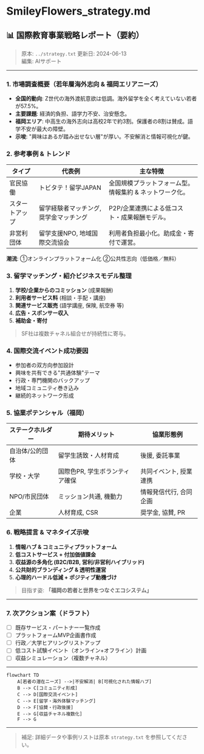 # SmileyFlowers_strategy.md

## 📊 国際教育事業戦略レポート（要約）

> 原本: `../strategy.txt`
> 更新日: 2024-06-13  
> 編集: AIサポート

---

### 1. 市場調査概要（若年層海外志向 & 福岡エリアニーズ）
- **全国的動向**: Z世代の海外渡航意欲は低調。海外留学を全く考えていない若者が57.5%。
- **主要課題**: 経済的負担、語学力不安、治安懸念。
- **福岡エリア**: 中高生の海外志向は高校2年で約3割。保護者の8割は賛成。語学不安が最大の障壁。
- **示唆**: "興味はあるが踏み出せない層"が厚い。不安解消と情報可視化が鍵。

### 2. 参考事例 & トレンド
| タイプ | 代表例 | 主な特徴 |
|--------|--------|-----------|
| 官民協働 | トビタテ！留学JAPAN | 全国規模プラットフォーム型。情報集約 & ネットワーク化。|
| スタートアップ | 留学経験者マッチング, 奨学金マッチング | P2P/企業連携による低コスト・成果報酬モデル。|
| 非営利団体 | 留学支援NPO, 地域国際交流協会 | 利用者負担最小化。助成金・寄付で運営。|

**潮流**: ①オンラインプラットフォーム化 ②公共性志向（低価格／無料）

### 3. 留学マッチング・紹介ビジネスモデル整理
1. **学校/企業からのコミッション** (成果報酬)
2. **利用者サービス料** (相談・手配・講座)
3. **関連サービス販売** (語学講座, 保険, 航空券 等)
4. **広告・スポンサー収入**
5. **補助金・寄付**

> SF社は複数チャネル組合せが持続性に寄与。

### 4. 国際交流イベント成功要因
- 参加者の双方向参加設計
- 興味を共有できる"共通体験"テーマ
- 行政・専門機関のバックアップ
- 地域コミュニティ巻き込み
- 継続的ネットワーク形成

### 5. 協業ポテンシャル（福岡）
| ステークホルダー | 期待メリット | 協業形態例 |
|------------------|--------------|-------------|
| 自治体/公的団体 | 留学生誘致・人材育成 | 後援, 委託事業 |
| 学校・大学 | 国際色PR, 学生ボランティア確保 | 共同イベント, 授業連携 |
| NPO/市民団体 | ミッション共通, 機動力 | 情報発信代行, 合同企画 |
| 企業 | 人材育成, CSR | 奨学金, 協賛, PR |

### 6. 戦略提言 & マネタイズ示唆
1. **情報ハブ & コミュニティプラットフォーム**
2. **低コストサービス + 付加価値課金**
3. **収益源の多角化 (B2C/B2B, 営利/非営利ハイブリッド)**
4. **公共財的ブランディング & 透明性運営**
5. **心理的ハードル低減 + ポジティブ動機づけ**

> 目指す姿: **「福岡の若者と世界をつなぐエコシステム」**

---

### 7. 次アクション案（ドラフト）
- [ ] 既存サービス・パートナー一覧作成
- [ ] プラットフォームMVP企画書作成
- [ ] 行政／大学ヒアリングリストアップ
- [ ] 低コスト試験イベント（オンライン+オフライン）計画
- [ ] 収益シミュレーション（複数チャネル）

---

```mermaid
flowchart TD
    A[若者の潜在ニーズ] -->|不安解消| B[可視化された情報ハブ]
    B --> C[コミュニティ形成]
    C --> D[国際交流イベント]
    C --> E[留学・海外体験マッチング]
    D --> F[協賛・行政後援]
    E --> G[収益チャネル複数化]
    F --> G
```

---

> 補足: 詳細データや事例リストは原本 `strategy.txt` を参照してください。 